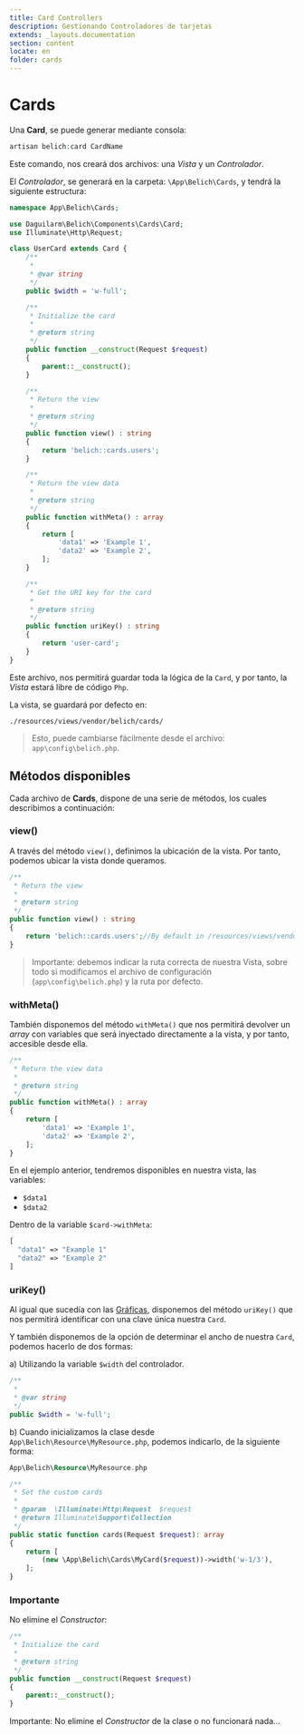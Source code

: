 ```yaml
---
title: Card Controllers
description: Gestionando Controladores de tarjetas
extends: _layouts.documentation
section: content
locate: en
folder: cards
---
```


# Cards

Una **Card**, se puede generar mediante consola: 

```php
artisan belich:card CardName
```

Este comando, nos creará dos archivos: una *Vista* y un *Controlador*. 

El *Controlador*, se generará en la carpeta: `\App\Belich\Cards`, y tendrá la siguiente estructura:

```php
namespace App\Belich\Cards;

use Daguilarm\Belich\Components\Cards\Card;
use Illuminate\Http\Request;

class UserCard extends Card {
    /**
     *
     * @var string
     */
    public $width = 'w-full';

    /**
     * Initialize the card
     *
     * @return string
     */
    public function __construct(Request $request)
    {
        parent::__construct();
    }

    /**
     * Return the view
     *
     * @return string
     */
    public function view() : string
    {
        return 'belich::cards.users';
    }

    /**
     * Return the view data
     *
     * @return string
     */
    public function withMeta() : array
    {
        return [
            'data1' => 'Example 1',
            'data2' => 'Example 2',
        ];
    }

    /**
     * Get the URI key for the card
     *
     * @return string
     */
    public function uriKey() : string
    {
        return 'user-card';
    }
}
```

Este archivo, nos permitirá guardar toda la lógica de la `Card`, y por tanto, la *Vista* estará libre de código `Php`.

La vista, se guardará por defecto en:

~~~
./resources/views/vendor/belich/cards/
~~~

>Esto, puede cambiarse fácilmente desde el archivo: `app\config\belich.php`.

## Métodos disponibles 

Cada archivo de **Cards**, dispone de una serie de métodos, los cuales describimos a continuación:

### view()

A través del método `view()`, definimos la ubicación de la vista. Por tanto, podemos ubicar la vista donde queramos.

```php
/**
 * Return the view
 *
 * @return string
 */
public function view() : string
{
    return 'belich::cards.users';//By default in /resources/views/vendor/belich/cards/users.blade.php
}
```

>Importante: debemos indicar la ruta correcta de nuestra Vista, sobre todo si modificamos el archivo de configuración (`app\config\belich.php`) y la ruta por defecto.

### withMeta()

También disponemos del método `withMeta()` que nos permitirá devolver un *array* con variables que será inyectado directamente a la vista, y por tanto, accesible desde ella.

```php
/**
 * Return the view data
 *
 * @return string
 */
public function withMeta() : array
{
    return [
        'data1' => 'Example 1',
        'data2' => 'Example 2',
    ];
}
```

En el ejemplo anterior, tendremos disponibles en nuestra vista, las variables: 

- `$data1`
- `$data2`

Dentro de la variable `$card->withMeta`:

```php 
[
  "data1" => "Example 1"
  "data2" => "Example 2"
]
```

### uriKey()

Al igual que sucedía con las [Gráficas](metrics/metrics-default), disponemos del método `uriKey()` que nos permitirá identificar con una clave única nuestra `Card`.

Y también disponemos de la opción de determinar el ancho de nuestra `Card`, podemos hacerlo de dos formas:

a) Utilizando la variable `$width` del controlador.

```php 
/**
 *
 * @var string
 */
public $width = 'w-full';
```

b) Cuando inicializamos la clase desde `App\Belich\Resource\MyResource.php`, podemos indicarlo, de la siguiente forma:

```php 
App\Belich\Resource\MyResource.php

/**
 * Set the custom cards
 *
 * @param  \Illuminate\Http\Request  $request
 * @return Illuminate\Support\Collection
 */
public static function cards(Request $request): array
{
    return [
        (new \App\Belich\Cards\MyCard($request))->width('w-1/3'),
    ];
}
```

### Importante

No elimine el *Constructor*:

```php 
/**
 * Initialize the card
 *
 * @return string
 */
public function __construct(Request $request)
{
    parent::__construct();
}
```

<div class="blockquote-alert">
    Importante: No elimine el <i>Constructor</i> de la clase o no funcionará nada...
</div>
